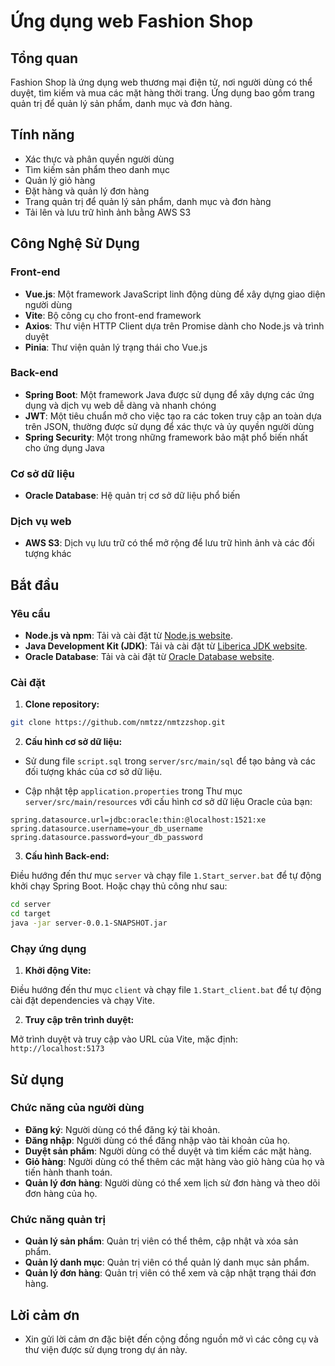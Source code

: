 # Ứng dụng web Fashion Shop

## Tổng quan

Fashion Shop là ứng dụng web thương mại điện tử, nơi người dùng có thể duyệt, tìm kiếm và mua các mặt hàng thời trang. Ứng dụng bao gồm trang quản trị để quản lý sản phẩm, danh mục và đơn hàng.

## Tính năng

- Xác thực và phân quyền người dùng
- Tìm kiếm sản phẩm theo danh mục
- Quản lý giỏ hàng
- Đặt hàng và quản lý đơn hàng
- Trang quản trị để quản lý sản phẩm, danh mục và đơn hàng
- Tải lên và lưu trữ hình ảnh bằng AWS S3

## Công Nghệ Sử Dụng

### Front-end

- **Vue.js**: Một framework JavaScript linh động dùng để xây dựng giao diện người dùng
- **Vite**: Bộ công cụ cho front-end framework
- **Axios**: Thư viện HTTP Client dựa trên Promise dành cho Node.js và trình duyệt
- **Pinia**: Thư viện quản lý trạng thái cho Vue.js

### Back-end

- **Spring Boot**: Một framework Java được sử dụng để xây dựng các ứng dụng và dịch vụ web dễ dàng và nhanh chóng
- **JWT**: Một tiêu chuẩn mở cho việc tạo ra các token truy cập an toàn dựa trên JSON, thường được sử dụng để xác thực và ủy quyền người dùng
- **Spring Security**: Một trong những framework bảo mật phổ biến nhất cho ứng dụng Java

### Cơ sở dữ liệu

- **Oracle Database**: Hệ quản trị cơ sở dữ liệu phổ biến

### Dịch vụ web

- **AWS S3**: Dịch vụ lưu trữ có thể mở rộng để lưu trữ hình ảnh và các đối tượng khác

## Bắt đầu

### Yêu cầu

- **Node.js và npm**: Tải và cài đặt từ [Node.js website](https://nodejs.org/).
- **Java Development Kit (JDK)**: Tải và cài đặt từ [Liberica JDK website](https://bell-sw.com/pages/downloads/).
- **Oracle Database**: Tải và cài đặt từ [Oracle Database website](https://www.oracle.com/database/technologies/oracle-database-software-downloads.html).

### Cài đặt

1. **Clone repository:**

```bash
git clone https://github.com/nmtzz/nmtzzshop.git
```

2. **Cấu hình cơ sở dữ liệu:**

- Sử dung file `script.sql` trong `server/src/main/sql` để tạo bảng và các đối tượng khác của cơ sở dữ liệu.

- Cập nhật tệp `application.properties` trong Thư mục `server/src/main/resources` với cấu hình cơ sở dữ liệu Oracle của bạn:

```properties
spring.datasource.url=jdbc:oracle:thin:@localhost:1521:xe
spring.datasource.username=your_db_username
spring.datasource.password=your_db_password
```

3. **Cấu hình Back-end:**

Điều hướng đến thư mục `server` và chạy file `1.Start_server.bat` để tự động khởi chạy Spring Boot. Hoặc chạy thủ công như sau:

```bash
cd server
cd target
java -jar server-0.0.1-SNAPSHOT.jar
```

### Chạy ứng dụng

1. **Khởi động Vite:**

Điều hướng đến thư mục `client` và chạy file `1.Start_client.bat` để tự động cài đặt dependencies và chạy Vite.

2. **Truy cập trên trình duyệt:**

Mở trình duyệt và truy cập vào URL của Vite, mặc định: `http://localhost:5173`

## Sử dụng

### Chức năng của người dùng

- **Đăng ký**: Người dùng có thể đăng ký tài khoản.
- **Đăng nhập**: Người dùng có thể đăng nhập vào tài khoản của họ.
- **Duyệt sản phẩm**: Người dùng có thể duyệt và tìm kiếm các mặt hàng.
- **Giỏ hàng**: Người dùng có thể thêm các mặt hàng vào giỏ hàng của họ và tiến hành thanh toán.
- **Quản lý đơn hàng**: Người dùng có thể xem lịch sử đơn hàng và theo dõi đơn hàng của họ.

### Chức năng quản trị

- **Quản lý sản phẩm**: Quản trị viên có thể thêm, cập nhật và xóa sản phẩm.
- **Quản lý danh mục**: Quản trị viên có thể quản lý danh mục sản phẩm.
- **Quản lý đơn hàng**: Quản trị viên có thể xem và cập nhật trạng thái đơn hàng.

## Lời cảm ơn

- Xin gửi lời cảm ơn đặc biệt đến cộng đồng nguồn mở vì các công cụ và thư viện được sử dụng trong dự án này.
